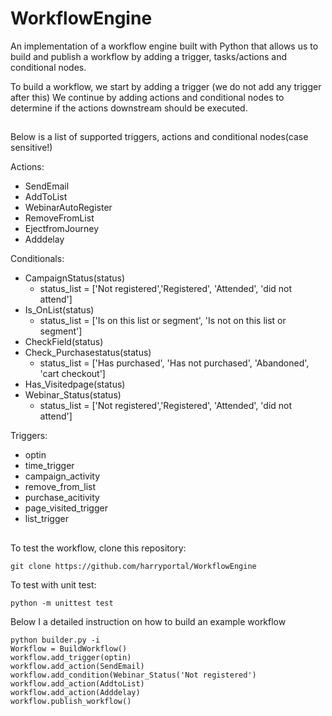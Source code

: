 # WorkflowEngine
An implementation of a workflow engine built with Python that allows us to build and publish a workflow by adding 
a trigger, tasks/actions and conditional nodes.

To build a workflow, we start by adding a trigger (we do not add any trigger after this)
We continue by adding actions and conditional nodes to determine if the actions downstream should be executed.
##

Below is a list of supported triggers, actions and conditional nodes(case sensitive!)

Actions:

- SendEmail
- AddToList
- WebinarAutoRegister
- RemoveFromList
- EjectfromJourney
- Adddelay

Conditionals:
- CampaignStatus(status)  
     - status_list = ['Not registered','Registered', 'Attended', 'did not attend']
- Is_OnList(status)
     - status_list = ['Is on this list or segment', 'Is not on this list or segment']
- CheckField(status)
- Check_Purchasestatus(status)
     - status_list = ['Has purchased', 'Has not purchased', 'Abandoned', 'cart checkout']
- Has_Visitedpage(status)
- Webinar_Status(status)
     - status_list = ['Not registered','Registered', 'Attended', 'did not attend']

Triggers:
-  optin
- time_trigger
- campaign_activity
- remove_from_list
- purchase_acitivity
- page_visited_trigger
- list_trigger


##
To test the workflow, clone this repository:
```
git clone https://github.com/harryportal/WorkflowEngine
```

To test with unit test:
```
python -m unittest test
```

Below I a detailed instruction on how to build an example workflow
``` 
python builder.py -i
Workflow = BuildWorkflow()
workflow.add_trigger(optin)
workflow.add_action(SendEmail)
workflow.add_condition(Webinar_Status('Not registered')
workflow.add_action(AddtoList)
workflow.add_action(Adddelay)
workflow.publish_workflow()
```

